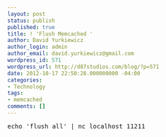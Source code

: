 ```yaml
---
layout: post
status: publish
published: true
title: ! 'Flush Memcached '
author: David Yurkiewicz
author_login: admin
author_email: david.yurkiewicz@gmail.com
wordpress_id: 571
wordpress_url: http://d87studios.com/blog/?p=571
date: 2012-10-17 22:50:28.000000000 -04:00
categories:
- Technology
tags:
- memcached
comments: []
---
```

<pre>echo 'flush_all' | nc localhost 11211</pre>
